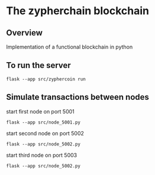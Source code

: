# The zypherchain blockchain 

## Overview
Implementation of a functional blockchain in python

## To run the server
```
flask --app src/zyphercoin run
```

## Simulate transactions between nodes
start first node on port 5001

```
flask --app src/node_5001.py
```
start second node on port 5002

```
flask --app src/node_5002.py
```
start third node on port 5003

```
flask --app src/node_5002.py
```

## 


